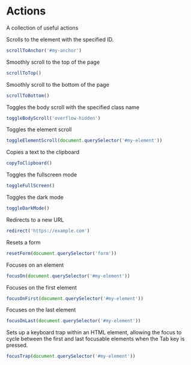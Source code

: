 # Actions

A collection of useful actions

Scrolls to the element with the specified ID.

```js [js]
scrollToAnchor('#my-anchor')
```

Smoothly scroll to the top of the page

```js [js]
scrollToTop()
```

Smoothly scroll to the bottom of the page

```js [js]
scrollToBottom()
```

Toggles the body scroll with the specified class name

```js [js]
toggleBodyScroll('overflow-hidden')
```

Toggles the element scroll

```js [js]
toggleElementScroll(document.querySelector('#my-element'))
```

Copies a text to the clipboard

```js [js]
copyToClipboard()
```

Toggles the fullscreen mode

```js [js]
toggleFullScreen()
```

Toggles the dark mode

```js [js]
toggleDarkMode()
```

Redirects to a new URL

```js [js]
redirect('https://example.com')
```

Resets a form

```js [js]
resetForm(document.querySelector('form'))
```

Focuses on an element

```js [js]
focusOn(document.querySelector('#my-element'))
```

Focuses on the first element

```js [js]
focusOnFirst(document.querySelector('#my-element'))
```

Focuses on the last element

```js [js]
focusOnLast(document.querySelector('#my-element'))
```

Sets up a keyboard trap within an HTML element, allowing the focus to cycle between the first and last focusable elements when the Tab key is pressed.

```js [js]
focusTrap(document.querySelector('#my-element'))
```

